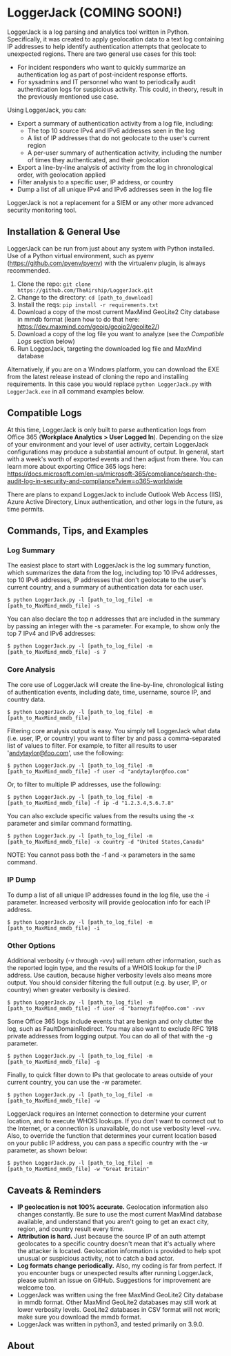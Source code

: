 # LoggerJack (COMING SOON!)

LoggerJack is a log parsing and analytics tool written in Python. Specifically, it was created to apply geolocation data to a text log containing IP addresses to help identify authentication attempts that geolocate to unexpected regions. There are two general use cases for this tool:

* For incident responders who want to quickly summarize an authentication log as part of post-incident response efforts.
* For sysadmins and IT personnel who want to periodically audit authentication logs for suspicious activity. This could, in theory, result in the previously mentioned use case.

Using LoggerJack, you can:

* Export a summary of authentication activity from a log file, including:
  * The top 10 source IPv4 and IPv6 addresses seen in the log
  * A list of IP addresses that do not geolocate to the user's current region
  * A per-user summary of authentication activity, including the number of times they authenticated, and their geolocation
* Export a line-by-line analysis of activity from the log in chronological order, with geolocation applied
* Filter analysis to a specific user, IP address, or country
* Dump a list of all unique IPv4 and IPv6 addresses seen in the log file

LoggerJack is not a replacement for a SIEM or any other more advanced security monitoring tool.

## Installation & General Use

LoggerJack can be run from just about any system with Python installed. Use of a Python virtual environment, such as pyenv (https://github.com/pyenv/pyenv) with the virtualenv plugin, is always recommended.

1. Clone the repo: `git clone https://github.com/TheAirship/LoggerJack.git`
1. Change to the directory: `cd [path_to_download]`
1. Install the reqs: `pip install -r requirements.txt`
1. Download a copy of the most current MaxMind GeoLite2 City database in mmdb format (learn how to do that here: https://dev.maxmind.com/geoip/geoip2/geolite2/)
1. Download a copy of the log file you want to analyze (see the *Compatible Logs* section below)
1. Run LoggerJack, targeting the downloaded log file and MaxMind database

Alternatively, if you are on a Windows platform, you can download the EXE from the latest release instead of cloning the repo and installing requirements. In this case you would replace `python LoggerJack.py` with `LoggerJack.exe` in all command examples below.

## Compatible Logs

At this time, LoggerJack is only built to parse authentication logs from Office 365 (**Workplace Analytics > User Logged In**). Depending on the size of your environment and your level of user activity, certain LoggerJack configurations may produce a substantial amount of output. In general, start with a week's worth of exported events and then adjust from there. You can learn more about exporting Office 365 logs here: https://docs.microsoft.com/en-us/microsoft-365/compliance/search-the-audit-log-in-security-and-compliance?view=o365-worldwide

There are plans to expand LoggerJack to include Outlook Web Access (IIS), Azure Active Directory, Linux authentication, and other logs in the future, as time permits.

## Commands, Tips, and Examples

### Log Summary

The easiest place to start with LoggerJack is the log summary function, which summarizes the data from the log, including top 10 IPv4 addresses, top 10 IPv6 addresses, IP addresses that don't geolocate to the user's current country, and a summary of authentication data for each user.

`$ python LoggerJack.py -l [path_to_log_file] -m [path_to_MaxMind_mmdb_file] -s`

You can also declare the top *n* addresses that are included in the summary by passing an integer with the -s parameter. For example, to show only the top 7 IPv4 and IPv6 addresses:

`$ python LoggerJack.py -l [path_to_log_file] -m [path_to_MaxMind_mmdb_file] -s 7`

### Core Analysis

The core use of LoggerJack will create the line-by-line, chronological listing of authentication events, including date, time, username, source IP, and country data.

`$ python LoggerJack.py -l [path_to_log_file] -m [path_to_MaxMind_mmdb_file]`

Filtering core analysis output is easy. You simply tell LoggerJack what data (i.e. user, IP, or country) you want to filter by and pass a comma-separated list of values to filter. For example, to filter all results to user 'andytaylor@foo.com', use the following:

`$ python LoggerJack.py -l [path_to_log_file] -m [path_to_MaxMind_mmdb_file] -f user -d "andytaylor@foo.com"`

Or, to filter to multiple IP addresses, use the following:

`$ python LoggerJack.py -l [path_to_log_file] -m [path_to_MaxMind_mmdb_file] -f ip -d "1.2.3.4,5.6.7.8"`

You can also exclude specific values from the results using the -x parameter and similar command formatting.

`$ python LoggerJack.py -l [path_to_log_file] -m [path_to_MaxMind_mmdb_file] -x country -d "United States,Canada"`

NOTE: You cannot pass both the -f and -x parameters in the same command.

### IP Dump

To dump a list of all unique IP addresses found in the log file, use the -i parameter. Increased verbosity will provide geolocation info for each IP address.

`$ python LoggerJack.py -l [path_to_log_file] -m [path_to_MaxMind_mmdb_file] -i`

### Other Options

Additional verbosity (-v through -vvv) will return other information, such as the reported login type, and the results of a WHOIS lookup for the IP address. Use caution, because higher verbosity levels also means more output. You should consider filtering the full output (e.g. by user, IP, or country) when greater verbosity is desired.

`$ python LoggerJack.py -l [path_to_log_file] -m [path_to_MaxMind_mmdb_file] -f user -d "barneyfife@foo.com" -vvv`

Some Office 365 logs include events that are benign and only clutter the log, such as FaultDomainRedirect. You may also want to exclude RFC 1918 private addresses from logging output. You can do all of that with the -g parameter.

`$ python LoggerJack.py -l [path_to_log_file] -m [path_to_MaxMind_mmdb_file] -g`

Finally, to quick filter down to IPs that geolocate to areas outside of your current country, you can use the -w parameter.

`$ python LoggerJack.py -l [path_to_log_file] -m [path_to_MaxMind_mmdb_file] -w`

LoggerJack requires an Internet connection to determine your current location, and to execute WHOIS lookups. If you don't want to connect out to the Internet, or a connection is unavailable, do not use verbosity level -vvv. Also, to override the function that determines your current location based on your public IP address, you can pass a specific country with the -w parameter, as shown below:

`$ python LoggerJack.py -l [path_to_log_file] -m [path_to_MaxMind_mmdb_file] -w "Great Britain"`

## Caveats & Reminders

* **IP geolocation is not 100% accurate.** Geolocation information also changes constantly. Be sure to use the most current MaxMind database available, and understand that you aren't going to get an exact city, region, and country result every time.
* **Attribution is hard.** Just because the source IP of an auth attempt geolocates to a specific country doesn't mean that it's actually where the attacker is located. Geolocation information is provided to help spot unusual or suspicious activity, not to catch a bad actor.
* **Log formats change periodically.** Also, my coding is far from perfect. If you encounter bugs or unexpected results after running LoggerJack, please submit an issue on GitHub. Suggestions for improvement are welcome too.
* LoggerJack was written using the free MaxMind GeoLite2 City database in mmdb format. Other MaxMind GeoLite2 databases may still work at lower verbosity levels. GeoLite2 databases in CSV format will not work; make sure you download the mmdb format.
* LoggerJack was written in python3, and tested primarily on 3.9.0.

## About
